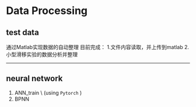 # Data Processing
## test data
通过Matlab实现数据的自动整理
目前完成：
1.文件内容读取，并上传到matlab
2.小型滑移实验的数据分析并整理

---

## neural network
1. ANN_train \ (using `Pytorch` )
2. BPNN
